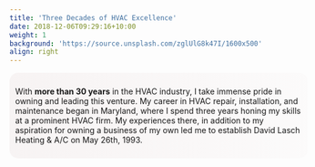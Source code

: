 ```yaml
---
title: 'Three Decades of HVAC Excellence'
date: 2018-12-06T09:29:16+10:00
weight: 1
background: 'https://source.unsplash.com/zglUlG8k47I/1600x500'
align: right
---
```


<style>
  .opaque-gray-div {
    background: linear-gradient(to left, rgba(245, 240, 240, 0.2), rgba(245, 240, 240, 0.75));
    width: 100%;
    height: auto;
    padding: 10px; /* Add text padding */
    border-radius: 15px; /* Add rounded corners */
  }
</style>

<div class="opaque-gray-div">
  <p>With <b>more than 30 years</b> in the HVAC industry, I take immense pride in owning and leading this venture. My career in HVAC repair, installation, and maintenance began in Maryland, where I spend three years honing my skills at a prominent HVAC firm. My experiences there, in addition to my aspiration for owning a business of my own led me to establish David Lasch Heating & A/C on May 26th, 1993.</p>
</div>
